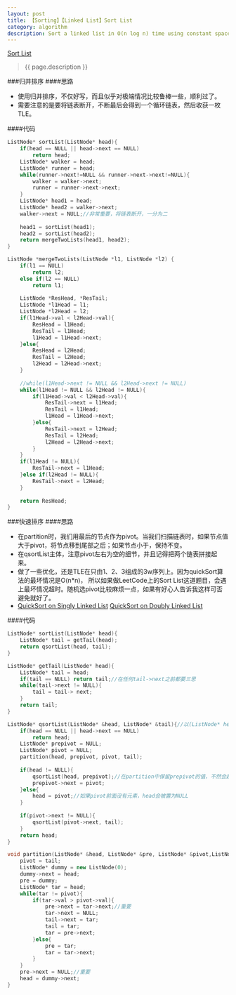 ```yaml
---
layout: post
title: 【Sorting】【Linked List】Sort List
category: algorithm
description: Sort a linked list in O(n log n) time using constant space complexity. 
---
```

[Sort List](https://oj.leetcode.com/problems/sort-list/)
>{{ page.description }}

###归并排序
####思路
- 使用归并排序，不仅好写，而且似乎对极端情况比较鲁棒一些，顺利过了。
- 需要注意的是要将链表断开，不断最后会得到一个循环链表，然后收获一枚TLE。

####代码

```cpp
ListNode* sortList(ListNode* head){
    if(head == NULL || head->next == NULL)
        return head;
    ListNode* walker = head;
    ListNode* runner = head;
    while(runner->next!=NULL && runner->next->next!=NULL){
        walker = walker->next;
        runner = runner->next->next;
    }
    ListNode* head1 = head;
    ListNode* head2 = walker->next;
    walker->next = NULL;//非常重要，将链表断开，一分为二
    
    head1 = sortList(head1);
    head2 = sortList(head2);
    return mergeTwoLists(head1, head2);
}

ListNode *mergeTwoLists(ListNode *l1, ListNode *l2) {
    if(l1 == NULL)
        return l2;
    else if(l2 == NULL)
        return l1;
        
    ListNode *ResHead, *ResTail;
    ListNode *l1Head = l1;
    ListNode *l2Head = l2; 
    if(l1Head->val < l2Head->val){
        ResHead = l1Head;
        ResTail = l1Head;
        l1Head = l1Head->next;
    }else{
        ResHead = l2Head;
        ResTail = l2Head;
        l2Head = l2Head->next;
    }
    
    //while(l1Head->next != NULL && l2Head->next != NULL)
    while(l1Head != NULL && l2Head != NULL){
        if(l1Head->val < l2Head->val){
            ResTail->next = l1Head;
            ResTail = l1Head;
            l1Head = l1Head->next;
        }else{
            ResTail->next = l2Head;
            ResTail = l2Head;
            l2Head = l2Head->next;
        }
    }
    if(l1Head != NULL){
        ResTail->next = l1Head;
    }else if(l2Head != NULL){
        ResTail->next = l2Head;
    }
    
    return ResHead;
}
```
###快速排序
####思路
- 在partition时，我们用最后的节点作为pivot。当我们扫描链表时，如果节点值大于pivot，将节点移到尾部之后；如果节点小于，保持不变。
- 在qsortList主体，注意pivot左右为空的细节，并且记得把两个链表拼接起来。
- 做了一些优化，还是TLE在只由1、2、3组成的3w序列上。因为quickSort算法的最坏情况是O(n*n)， 所以如果做LeetCode上的Sort List这道题目，会遇上最坏情况超时。随机选pivot比较麻烦一点，如果有好心人告诉我这样可否避免就好了。
- [QuickSort on Singly Linked List](http://www.geeksforgeeks.org/quicksort-on-singly-linked-list/)
[QuickSort on Doubly Linked List](http://www.geeksforgeeks.org/quicksort-for-linked-list/)	

####代码
```cpp
ListNode* sortList(ListNode* head){
    ListNode* tail = getTail(head);
    return qsortList(head, tail);
}

ListNode* getTail(ListNode* head){
    ListNode* tail = head;
    if(tail == NULL) return tail;//在任何tail->next之前都要三思
    while(tail->next != NULL){
        tail = tail-> next;
    }
    return tail;
}

ListNode* qsortList(ListNode* &head, ListNode* &tail){//以(ListNode* head)的形式调用就是杯具
    if(head == NULL || head->next == NULL)
        return head;
    ListNode* prepivot = NULL;
    ListNode* pivot = NULL;
    partition(head, prepivot, pivot, tail);
    
    if(head != NULL){
        qsortList(head, prepivot);//在partition中保留prepivot的值，不然会超时
        prepivot->next = pivot;
    }else{
        head = pivot;//如果pivot前面没有元素，head会被置为NULL
    }
    
    if(pivot->next != NULL){
        qsortList(pivot->next, tail);
    }
    return head;
}

void partition(ListNode* &head, ListNode* &pre, ListNode* &pivot,ListNode* &tail){
    pivot = tail;
    ListNode* dummy = new ListNode(0);
    dummy->next = head;
    pre = dummy;
    ListNode* tar = head;
    while(tar != pivot){
        if(tar->val > pivot->val){
            pre->next = tar->next;//重要
            tar->next = NULL;
            tail->next = tar;
            tail = tar;
            tar = pre->next;
        }else{
            pre = tar;
            tar = tar->next;
        }
    }
    pre->next = NULL;//重要
    head = dummy->next;
}
```